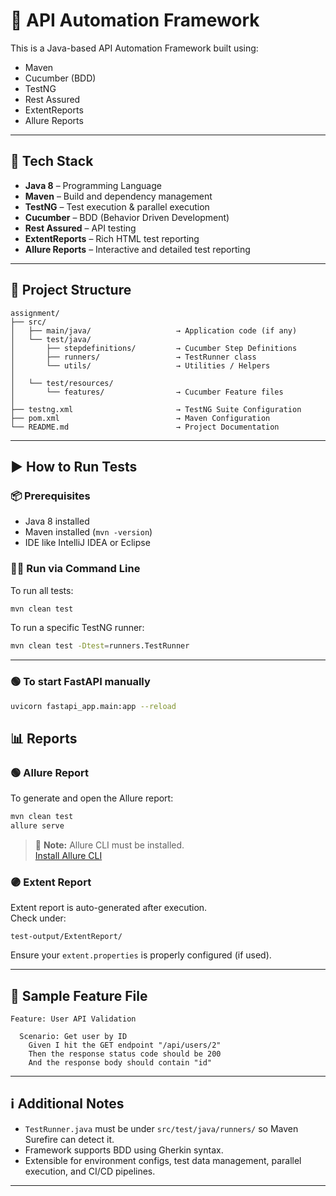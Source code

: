 # 🧪 API Automation Framework

This is a Java-based API Automation Framework built using:

- Maven
- Cucumber (BDD)
- TestNG
- Rest Assured
- ExtentReports
- Allure Reports

---

## 🔧 Tech Stack

- **Java 8** – Programming Language
- **Maven** – Build and dependency management
- **TestNG** – Test execution & parallel execution
- **Cucumber** – BDD (Behavior Driven Development)
- **Rest Assured** – API testing
- **ExtentReports** – Rich HTML test reporting
- **Allure Reports** – Interactive and detailed test reporting

---

## 📁 Project Structure

```
assignment/
├── src/
│   ├── main/java/                   → Application code (if any)
│   └── test/java/
│       ├── stepdefinitions/         → Cucumber Step Definitions
│       ├── runners/                 → TestRunner class
│       └── utils/                   → Utilities / Helpers
│
│   └── test/resources/
│       └── features/                → Cucumber Feature files
│
├── testng.xml                       → TestNG Suite Configuration
├── pom.xml                          → Maven Configuration
└── README.md                        → Project Documentation
```

---

## ▶️ How to Run Tests

### 📦 Prerequisites

- Java 8 installed
- Maven installed (`mvn -version`)
- IDE like IntelliJ IDEA or Eclipse

### 🏃‍♂️ Run via Command Line

To run all tests:

```bash
mvn clean test
```

To run a specific TestNG runner:

```bash
mvn clean test -Dtest=runners.TestRunner
```

---
### 🟢 To start FastAPI manually
```bash
uvicorn fastapi_app.main:app --reload
```


## 📊 Reports

### 🟢 Allure Report

To generate and open the Allure report:

```bash
mvn clean test
allure serve
```

> 📌 **Note:** Allure CLI must be installed.  
> [Install Allure CLI](https://docs.qameta.io/allure/#_installing_a_commandline)

### 🟣 Extent Report

Extent report is auto-generated after execution.  
Check under:

```
test-output/ExtentReport/
```

Ensure your `extent.properties` is properly configured (if used).

---

## 🧪 Sample Feature File

```gherkin
Feature: User API Validation

  Scenario: Get user by ID
    Given I hit the GET endpoint "/api/users/2"
    Then the response status code should be 200
    And the response body should contain "id"
```

---

## ℹ️ Additional Notes

- `TestRunner.java` must be under `src/test/java/runners/` so Maven Surefire can detect it.
- Framework supports BDD using Gherkin syntax.
- Extensible for environment configs, test data management, parallel execution, and CI/CD pipelines.

---